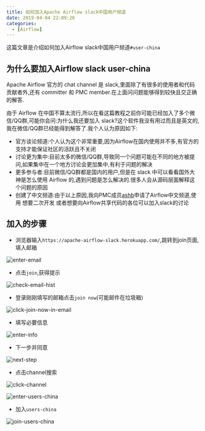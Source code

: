 ```yaml
---
title: 如何加入Apache Airflow slack中国用户频道
date: 2019-04-04 22:09:26
categories:
  - [Airflow]
---
```


这篇文章是介绍如何加入Airflow slack中国用户频道`#user-china`

<!-- more -->

## 为什么要加入Airflow slack user-china

Apache Airflow 官方的 chat channel 是 slack,里面除了有很多的使用者和代码贡献者外,还有 committer 和 PMC member.在上面问问题能够得到较快且交正确的解答.

由于 Airflow 在中国不算太流行,所以在看这篇教程之前你可能已经加入了多个微信/QQ群,可能你会问:为什么我还要加入 slack?这个软件我没有用过而且是英文的,我在微信/QQ群已经能得到解答了.我个人认为原因如下:

* 官方谈论频道:个人认为这个非常重要,因为Airflow在国内使用并不多,有官方的支持才能保证社区的活跃且不关闭
* 讨论更为集中:目前太多的微信/QQ群,导致同一个问题可能在不同的地方被提问,如果集中在一个地方讨论会更加集中,有利于问题的解决
* 更多参与者:目前微信/QQ群都是国内的用户,但是在 slack 中可以看看国外大神是怎么使用 Airflow 的,遇到问题是怎么解决的.很多人会从源码层面解释这个问题的原因
* 创建了中文频道:由于以上原因,我向PMC成员[ashb][9]申请了Airflow中文频道,使用 想要二次开发 或者想要向Airflow共享代码的各位可以加入slack的讨论

## 加入的步骤

* 浏览器输入`https://apache-airflow-slack.herokuapp.com/`,跳转到join页面,填入邮箱

![enter-email][1]

* 点击`join`,获得提示

![check-email-hist][2]

* 登录刚刚填写的邮箱点击`join now`(可能邮件在垃圾箱)

![click-join-now-in-email][3]

* 填写必要信息

![enter-info][4]

* 下一步并同意

![next-step][5]

* 点击channel搜索

![click-channel][6]

![enter-users-china][7]

* 加入`users-china`

![join-users-china][8]

[1]: http://ww1.sinaimg.cn/large/775a67e7gy1g0tgxs88cej210b0j0n1o.jpg
[2]: http://ww1.sinaimg.cn/large/775a67e7gy1g0th0qjzngj20js05hjs5.jpg
[3]: http://ww1.sinaimg.cn/large/775a67e7gy1g0th2svg2fj20p40cm0th.jpg
[4]: http://ww1.sinaimg.cn/large/775a67e7gy1g0th3iif2mj21020hgjsk.jpg
[5]: http://ww1.sinaimg.cn/large/775a67e7gy1g0th4ea0m7j21010hdjub.jpg
[6]: http://ww1.sinaimg.cn/large/775a67e7gy1g0th5gs805j21070hfwhh.jpg
[7]: http://ww1.sinaimg.cn/large/775a67e7gy1g0th6g987nj20s30gx0tb.jpg
[8]: http://ww1.sinaimg.cn/large/775a67e7gy1g0th7yv7mgj20tp0esgnd.jpg
[9]: https://github.com/ashb
